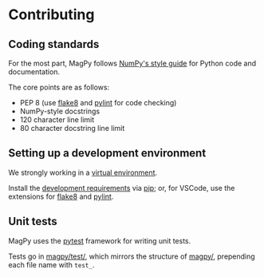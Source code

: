 # Contributing

## Coding standards

For the most part, MagPy follows [NumPy's style guide](https://numpydoc.readthedocs.io/en/latest/format.html) for Python code and documentation.

The core points are as follows:

- PEP 8 (use [flake8](https://pypi.org/project/flake8/) and [pylint](https://pypi.org/project/pylint/) for code checking)
- NumPy-style docstrings
- 120 character line limit
- 80 character docstring line limit

## Setting up a development environment

We strongly working in a [virtual environment](https://docs.python.org/3/library/venv.html).

Install the [development requirements](requirements/dev.txt) via [pip](https://pip.pypa.io/en/stable/installation/); or, for VSCode, use the extensions for [flake8](https://marketplace.visualstudio.com/items?itemName=ms-python.flake8) and [pylint](https://marketplace.visualstudio.com/items?itemName=ms-python.pylint).

## Unit tests

MagPy uses the [pytest](https://docs.pytest.org/en/7.4.x/contents.html) framework for writing unit tests.

Tests go in [magpy/test/](magpy/test/), which mirrors the structure of [magpy/](magpy), prepending each file name with `test_`.